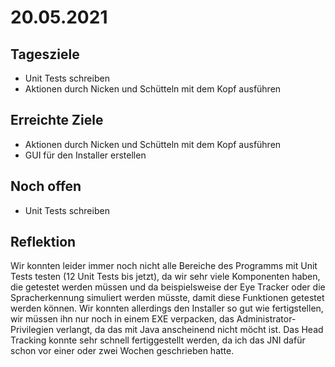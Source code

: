 # 20.05.2021

## Tagesziele
- Unit Tests schreiben
- Aktionen durch Nicken und Schütteln mit dem Kopf ausführen

## Erreichte Ziele
- Aktionen durch Nicken und Schütteln mit dem Kopf ausführen
- GUI für den Installer erstellen

## Noch offen
- Unit Tests schreiben

## Reflektion
Wir konnten leider immer noch nicht alle Bereiche des Programms mit
Unit Tests testen (12 Unit Tests bis jetzt), da wir sehr viele Komponenten
haben, die getestet werden müssen und da beispielsweise der Eye
Tracker oder die Spracherkennung simuliert werden müsste, damit diese
Funktionen getestet werden können. Wir konnten allerdings den Installer
so gut wie fertigstellen, wir müssen ihn nur noch in einem EXE verpacken,
das Administrator-Privilegien verlangt, da das mit Java anscheinend
nicht möcht ist. Das Head Tracking konnte sehr schnell fertiggestellt werden,
da ich das JNI dafür schon vor einer oder zwei Wochen geschrieben
hatte.